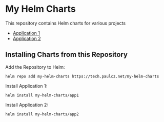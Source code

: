 # My Helm Charts

This repository contains Helm charts for various projects

* [Application 1](charts/app1/)
* [Application 2](charts/app2/)

## Installing Charts from this Repository

Add the Repository to Helm:

    helm repo add my-helm-charts https://tech.paulcz.net/my-helm-charts

Install Application 1:

    helm install my-helm-charts/app1

Install Application 2:

    helm install my-helm-charts/app2

